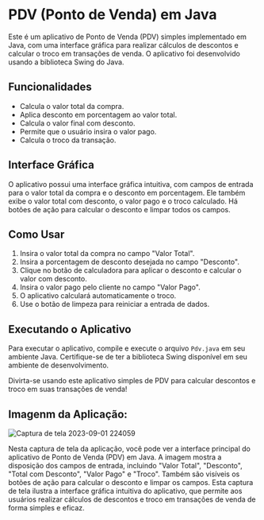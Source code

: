 # PDV (Ponto de Venda) em Java

Este é um aplicativo de Ponto de Venda (PDV) simples implementado em Java, com uma interface gráfica para realizar cálculos de descontos e calcular o troco em transações de venda. O aplicativo foi desenvolvido usando a biblioteca Swing do Java.

## Funcionalidades

- Calcula o valor total da compra.
- Aplica desconto em porcentagem ao valor total.
- Calcula o valor final com desconto.
- Permite que o usuário insira o valor pago.
- Calcula o troco da transação.

## Interface Gráfica

O aplicativo possui uma interface gráfica intuitiva, com campos de entrada para o valor total da compra e o desconto em porcentagem. Ele também exibe o valor total com desconto, o valor pago e o troco calculado. Há botões de ação para calcular o desconto e limpar todos os campos.

## Como Usar

1. Insira o valor total da compra no campo "Valor Total".
2. Insira a porcentagem de desconto desejada no campo "Desconto".
3. Clique no botão de calculadora para aplicar o desconto e calcular o valor com desconto.
4. Insira o valor pago pelo cliente no campo "Valor Pago".
5. O aplicativo calculará automaticamente o troco.
6. Use o botão de limpeza para reiniciar a entrada de dados.

## Executando o Aplicativo

Para executar o aplicativo, compile e execute o arquivo `Pdv.java` em seu ambiente Java. Certifique-se de ter a biblioteca Swing disponível em seu ambiente de desenvolvimento.

Divirta-se usando este aplicativo simples de PDV para calcular descontos e troco em suas transações de venda!

## Imagenm da Aplicação:
![Captura de tela 2023-09-01 224059](https://github.com/euuhebert/Jokepo/assets/112333883/fe76ef5d-33b3-4dee-bd5a-b5785685653f)

Nesta captura de tela da aplicação, você pode ver a interface principal do aplicativo de Ponto de Venda (PDV) em Java. A imagem mostra a disposição dos campos de entrada, incluindo "Valor Total", "Desconto", "Total com Desconto", "Valor Pago" e "Troco". Também são visíveis os botões de ação para calcular o desconto e limpar os campos. Esta captura de tela ilustra a interface gráfica intuitiva do aplicativo, que permite aos usuários realizar cálculos de descontos e troco em transações de venda de forma simples e eficaz.









